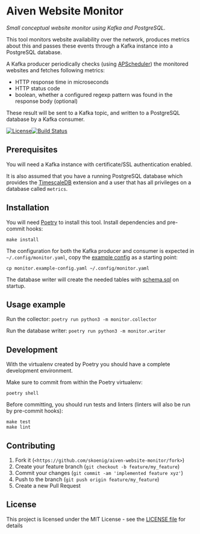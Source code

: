 # Aiven Website Monitor

_Small conceptual website monitor using Kafka and PostgreSQL._

This tool monitors website availability over the network, produces metrics about this and passes these events through a Kafka instance into a PostgreSQL database.

A Kafka producer periodically checks (using [APScheduler](https://apscheduler.readthedocs.io/en/stable/)) the monitored websites and fetches following metrics:
- HTTP response time in microseconds
- HTTP status code
- boolean, whether a configured regexp pattern was found in the response body (optional)

These result will be sent to a Kafka topic, and written to a PostgreSQL database by a Kafka consumer.

[![License](http://img.shields.io/:license-mit-blue.svg?style=flat-square)](http://badges.mit-license.org)[![Build Status](http://img.shields.io/travis/badges/badgerbadgerbadger.svg?style=flat-square)](https://travis-ci.org/badges/badgerbadgerbadger)

## Prerequisites
You will need a Kafka instance with certificate/SSL authentication enabled.

It is also assumed that you have a running PostgreSQL database which provides the [TimescaleDB](https://www.timescale.com/) extension and a user that has all privileges on a database called `metrics`.

## Installation
You will need [Poetry](https://python-poetry.org/) to install this tool. Install dependencies and pre-commit hooks:

    make install

The configuration for both the Kafka producer and consumer is expected in `~/.config/monitor.yaml`, copy the [example config](monitor.example-config.yaml) as a starting point:

    cp monitor.example-config.yaml ~/.config/monitor.yaml

The database writer will create the needed tables with [schema.sql](schema.sql) on startup.

## Usage example

Run the collector: `poetry run python3 -m monitor.collector`

Run the database writer: `poetry run python3 -m monitor.writer`

## Development

With the virtualenv created by Poetry you should have a complete development environment.

Make sure to commit from within the Poetry virtualenv:

    poetry shell

Before committing, you should run tests and linters (linters will also be run by pre-commit hooks):

    make test
    make lint

## Contributing

1. Fork it (`<https://github.com/skoenig/aiven-website-monitor/fork>`)
2. Create your feature branch (`git checkout -b feature/my_feature`)
3. Commit your changes (`git commit -am 'implemented feature xyz'`)
4. Push to the branch (`git push origin feature/my_feature`)
5. Create a new Pull Request

## License

This project is licensed under the MIT License - see the [LICENSE file](LICENSE) for details
